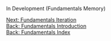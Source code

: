 In Development (Fundamentals Memory)

[Next: Fundamentals Iteration](./1.3-Iteration.md)<br>
[Back: Fundamentals Introduction](./1.1-Introduction.md)<br>
[Back: Fundamentals Index](./1-Index.md)<br>